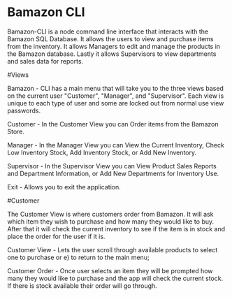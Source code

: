 # Bamazon CLI

Bamazon-CLI is a node command line interface that interacts with the Bamazon SQL Database. It allows the users to view and purchase items from the inventory. It allows Managers to edit and manage the products in the Bamazon database. Lastly it allows Supervisors to view departments and sales data for reports.

#Views

Bamazon - CLI has a main menu that will take you to the three views based on the current user "Customer", "Manager", and "Supervisor". Each view is unique to each type of user and some are locked out from normal use view passwords.

Customer - In the Customer View you can Order items from the Bamazon Store.

Manager - In the Manager View you can View the Current Inventory, Check Low Inventory Stock, Add Inventory Stock, or Add New Inventory.

Supervisor - In the Supervisor View you can View Product Sales Reports and Department Information, or Add New Departments for Inventory Use.

Exit - Allows you to exit the application.

#Customer

The Customer View is where customers order from Bamazon. It will ask which item they wish to purchase and how many they would like to buy. After that it will check the current inventory to see if the item is in stock and place the order for the user if it is.

Customer View - Lets the user scroll through available products to select one to purchase or e) to return to the main menu;

Customer Order - Once user selects an item they will be prompted how many they would like to purchase and the app will check the current stock. If there is stock available their order will go through.